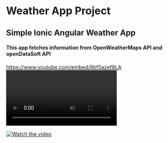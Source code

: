 # Weather App Project

## Simple Ionic Angular Weather App

#### This app fetches information from OpenWeatherMaps API and openDataSoft API

https://www.youtube.com/embed/8bf5azef8LA<VIDEO URL>

[![Watch the video](http://i3.ytimg.com/vi/8bf5azef8LA/maxresdefault.jpg)](https://www.youtube.com/embed/8bf5azef8LA)
